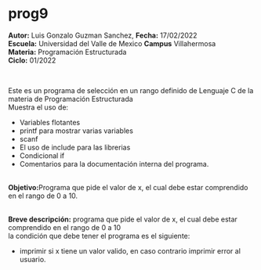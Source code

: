 # prog9
<b>Autor:</b> Luis Gonzalo Guzman Sanchez, <b>Fecha:</b> 17/02/2022 <br>
<b>Escuela:</b> Universidad del Valle de Mexico <b>Campus</b> Villahermosa <br>
<b>Materia:</b> Programación Estructurada <br>
<b>Ciclo:</b> 01/2022</p>
<br>
<p>Este es un programa de selección en un rango definido de Lenguaje C de la materia de Programación Estructurada<br>
Muestra el uso de:
  <ul>
    <li>Variables flotantes</li>
    <li>printf para mostrar varias variables</li>
    <li>scanf</li>
    <li>El uso de include para las librerias</li>
    <li>Condicional if</li>
<li>Comentarios para la documentación interna del programa.</li>
    </ul>
    </p>
<br>
<b>Objetivo:</b>Programa que pide el valor de x, el cual debe estar comprendido en el rango de 0 a 10.
<br>
<br>
<p><b>Breve descripción:</b>
programa que pide el valor de x, el cual debe estar comprendido en el rango de 0 a 10
<br>
la condición que debe tener el programa es el siguiente:
<br>
<ul>
<li>imprimir si x tiene un valor valido, en caso contrario imprimir error al usuario.</li>
</ul>
</p>
